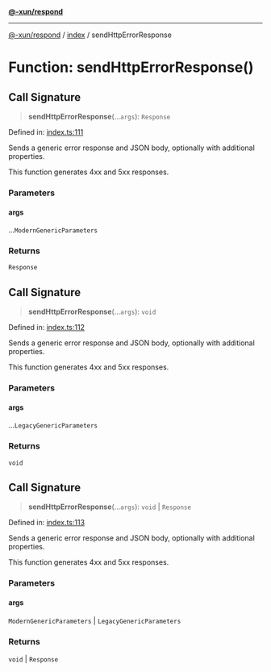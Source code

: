 [**@-xun/respond**](../../README.md)

***

[@-xun/respond](../../README.md) / [index](../README.md) / sendHttpErrorResponse

# Function: sendHttpErrorResponse()

## Call Signature

> **sendHttpErrorResponse**(...`args`): `Response`

Defined in: [index.ts:111](https://github.com/Xunnamius/api-utils/blob/e8ce4963b8daa4c21bc4c8b9f74bbf11b683a0d4/packages/respond/src/index.ts#L111)

Sends a generic error response and JSON body, optionally with additional
properties.

This function generates 4xx and 5xx responses.

### Parameters

#### args

...`ModernGenericParameters`

### Returns

`Response`

## Call Signature

> **sendHttpErrorResponse**(...`args`): `void`

Defined in: [index.ts:112](https://github.com/Xunnamius/api-utils/blob/e8ce4963b8daa4c21bc4c8b9f74bbf11b683a0d4/packages/respond/src/index.ts#L112)

Sends a generic error response and JSON body, optionally with additional
properties.

This function generates 4xx and 5xx responses.

### Parameters

#### args

...`LegacyGenericParameters`

### Returns

`void`

## Call Signature

> **sendHttpErrorResponse**(...`args`): `void` \| `Response`

Defined in: [index.ts:113](https://github.com/Xunnamius/api-utils/blob/e8ce4963b8daa4c21bc4c8b9f74bbf11b683a0d4/packages/respond/src/index.ts#L113)

Sends a generic error response and JSON body, optionally with additional
properties.

This function generates 4xx and 5xx responses.

### Parameters

#### args

`ModernGenericParameters` | `LegacyGenericParameters`

### Returns

`void` \| `Response`
